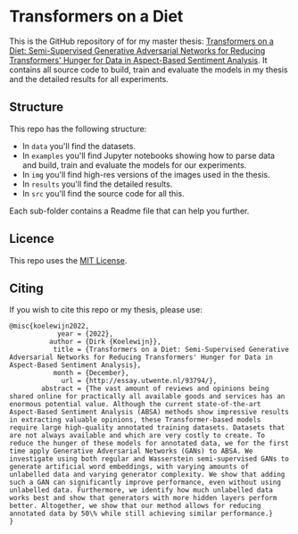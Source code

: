 # Transformers on a Diet

This is the GitHub repository of for my master thesis: [Transformers on a Diet: Semi-Supervised Generative Adversarial Networks for Reducing Transformers' Hunger for Data in Aspect-Based Sentiment Analysis](thesis.pdf). It contains all source code to build, train and evaluate the models in my thesis and the detailed results for all experiments.


## Structure

This repo has the follo[](https://)wing structure:

* In `data` you'll find the datasets.
* In `examples` you'll find Jupyter notebooks showing how to parse data and build, train and evaluate the models for our experiments.
* In `img` you'll find high-res versions of the images used in the thesis.
* In `results` you'll find the detailed results.
* In `src` you'll find the source code for all this.

Each sub-folder contains a Readme file that can help you further.

## Licence

This repo uses the [MIT License](LICENSE.md).

## Citing

If you wish to cite this repo or my thesis, please use:

```plaintext
@misc{koelewijn2022,
            year = {2022},
          author = {Dirk {Koelewijn}},
           title = {Transformers on a Diet: Semi-Supervised Generative Adversarial Networks for Reducing Transformers' Hunger for Data in Aspect-Based Sentiment Analysis},
           month = {December},
             url = {http://essay.utwente.nl/93794/},
        abstract = {The vast amount of reviews and opinions being shared online for practically all available goods and services has an enormous potential value. Although the current state-of-the-art Aspect-Based Sentiment Analysis (ABSA) methods show impressive results in extracting valuable opinions, these Transformer-based models require large high-quality annotated training datasets. Datasets that are not always available and which are very costly to create. To reduce the hunger of these models for annotated data, we for the first time apply Generative Adversarial Networks (GANs) to ABSA. We investigate using both regular and Wasserstein semi-supervised GANs to generate artificial word embeddings, with varying amounts of unlabelled data and varying generator complexity. We show that adding such a GAN can significantly improve performance, even without using unlabelled data. Furthermore, we identify how much unlabelled data works best and show that generators with more hidden layers perform better. Altogether, we show that our method allows for reducing annotated data by 50\% while still achieving similar performance.}
}
```
